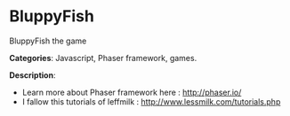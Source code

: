 BluppyFish
==========

BluppyFish the game

**Categories**: Javascript, Phaser framework, games.

**Description**:
- Learn more about Phaser framework here : http://phaser.io/
- I fallow this tutorials of leffmilk : http://www.lessmilk.com/tutorials.php